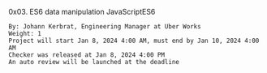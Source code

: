 0x03. ES6 data manipulation
JavaScriptES6

    By: Johann Kerbrat, Engineering Manager at Uber Works
    Weight: 1
    Project will start Jan 8, 2024 4:00 AM, must end by Jan 10, 2024 4:00 AM
    Checker was released at Jan 8, 2024 4:00 PM
    An auto review will be launched at the deadline
